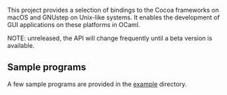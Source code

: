 This project provides a selection of bindings to the Cocoa frameworks on
macOS and GNUstep on Unix-like systems. It enables the development of GUI applications on these platforms in OCaml.

NOTE: unreleased, the API will change frequently
until a beta version is available.

## Sample programs

A few sample programs are provided in the
[example](https://github.com/dboris/ocaml-objc/tree/main/example) directory.
